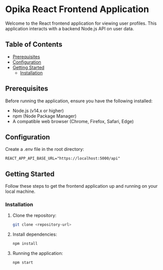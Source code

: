 # Opika React Frontend Application

Welcome to the React frontend application for viewing user profiles. This application interacts with a backend Node.js API on user data.

## Table of Contents

- [Prerequisites](#prerequisites)
- [Configuration](#configuration)
- [Getting Started](#getting-started)
  - [Installation](#installation)

## Prerequisites

Before running the application, ensure you have the following installed:

- Node.js (v14.x or higher)
- npm (Node Package Manager)
- A compatible web browser (Chrome, Firefox, Safari, Edge)

## Configuration

Create a .env file in the root directory:

    REACT_APP_API_BASE_URL="https://localhost:5000/api"

## Getting Started

Follow these steps to get the frontend application up and running on your local machine.

### Installation

1. Clone the repository:

   ```bash
   git clone <repository-url>
   ```

2. Install dependencies:

   ```bash
   npm install
   ```

3. Running the application:

   ```bash
   npm start
   ```

